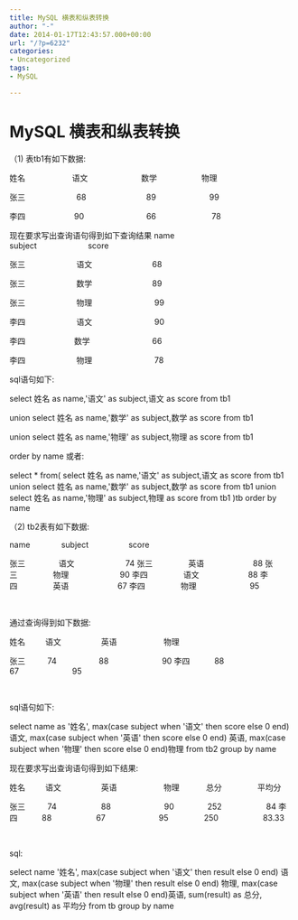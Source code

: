 ```yaml
---
title: MySQL 横表和纵表转换
author: "-"
date: 2014-01-17T12:43:57.000+00:00
url: "/?p=6232"
categories:
- Uncategorized
tags:
- MySQL

---
```

# MySQL 横表和纵表转换
（1) 表tb1有如下数据: 

 姓名                     语文                        数学                    物理

 张三                       68                           89                        99

 李四                      90                            66                         78 

现在要求写出查询语句得到如下查询结果  name                    subject                       score

 张三                       语文                           68

 张三                       数学                           89

 张三                       物理                            99

 李四                       语文                            90

李四                      数学                            66

李四                       物理                            78 

sql语句如下: 

select 姓名 as name,'语文' as subject,语文 as score from tb1

union select 姓名 as name,'数学' as subject,数学 as score from tb1

union  select 姓名 as name,'物理' as subject,物理 as score from tb1

 order by name 
或者: 


select * from(
 select 姓名 as name,'语文' as subject,语文 as score from tb1
 union
 select 姓名 as name,'数学' as subject,数学 as score from tb1
 union
 select 姓名 as name,'物理' as subject,物理 as score from tb1
 )tb
 order by name


（2) tb2表有如下数据: 


name              subject                  score


张三               语文                       74
 张三                英语                      88
 张三                物理                       90
 李四                语文                      88
 李四                英语                      67
 李四                物理                        95


 


通过查询得到如下数据: 


姓名         语文                  英语                     物理


张三          74                   88                        90
 李四           88                    67                        95


 


sql语句如下: 


select name as '姓名',
 max(case subject when '语文' then score else 0 end) 语文,
 max(case subject when '英语' then score else 0 end) 英语,
 max(case subject when '物理' then score else 0 end)物理
 from tb2
 group by name


现在要求写出查询语句得到如下结果: 


姓名         语文                  英语                     物理            总分                平均分


张三          74                    88                        90               252                    84
 李四           88                    67                        95                250                    83.33


 


sql:


select name '姓名',
 max(case subject when '语文' then result else 0 end) 语文,
 max(case subject when '物理' then result else 0 end) 物理,
 max(case subject when '英语' then result else 0 end)英语,
 sum(result) as 总分,
 avg(result) as 平均分
 from tb
 group by name

